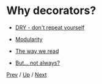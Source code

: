 # Why decorators?

* [DRY - don't repeat yourself](1-dry/README.md)

* [Modularity](2-modular/README.md)

* [The way we read](3-read/README.md)

* [But... not always?](4-when-not/README.md)

[Prev](../4-builtins/5-dataclass/README.md) /
[Up](../README.md) /
[Next](1-dry/README.md)
